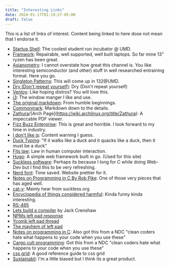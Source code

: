 ```yaml
---
title: "Interesting Links"
date: 2024-01-17T01:19:27-05:00
draft: false
---
```


This is a list of links of interest. Content being linked to here dose not mean that I endorse it.

- [Startup Shell](https://startupshell.org): The coolest student run incubator @ UMD.
- [Framwork](https://frame.work): Repairable, well supported, well built laptops. So far mine 13" ryzen has been great.
- [Asianometry](https://www.youtube.com/c/Asianometry): I cannot overstate how great this channel is. You like interesting semiconductor (and other) stuff in well researched entraining format. Here you go.
- [Singleton Patterns](https://en.wikipedia.org/wiki/Singleton_pattern): This will come up in 132@UMD.
- [Dry (Don't repeat yourself)](https://en.wikipedia.org/wiki/Don't_repeat_yourself): Dry (Don't repeat yourself) 
- [Ventoy](https://www.ventoy.net/en/index.html): Like hoping distros? You will love this.
- [i3](https://i3wm.org): The window manger I like and use.
- [The original markdown](https://daringfireball.net/projects/markdown/): From humble beginnings.
- [Commonmark](https://commonmark.org): Markdown down to the details.
- [Zathura](https://en.wikipedia.org/wiki/Zathura_\(document_viewer\))/[Arch Page](https://wiki.archlinux.org/title/Zathura): A impeccable PDF viewer.
- [Fizz Buzz Enterprise](https://github.com/EnterpriseQualityCoding/FizzBuzzEnterpriseEdition): This is great and horrible. I look forward to my time in industry. 
- [I don't like js](https://motherfuckingwebsite.com): Content warning I guess.
- [Duck Typing](https://en.wikipedia.org/wiki/Duck_typing): "If it walks like a duck and it quacks like a duck, then it must be a duck"
- [Fits law](https://en.wikipedia.org/wiki/Fitts's_law): Law in human computer interaction.
- [Hugo](https://gohugo.io): A simple web framework built in go. (Used for this site)
- [Suckless software](https://suckless.org): Perhaps its because I long for C while doing Web-Dev but I find this to be very refreshing.
- [Nerd font](https://www.nerdfonts.com/#features): Time saved. Website prettier for it.
- [Notes on Programming in C By Rob Pike](https://zoo.cs.yale.edu/classes/cs323/doc/Pike.pdf): One of those very pieces that has aged well.
- [cat-v](https://cat-v.org): Mainly hear from suckless.org
- [Encyclopedia of things considered harmful](https://harmful.cat-v.org): Kinda funny kinda interesting.
- [RS-485](https://en.wikipedia.org/wiki/RS-485)
- [Lets build a compiler](https://compilers.iecc.com/crenshaw/) by Jack Crenshaw
- [NPMs left pad response](https://blog.npmjs.org/post/141577284765/kik-left-pad-and-npm)
- [Ycomb left pad thread](https://news.ycombinator.com/item?id=11340510)
- [The mayhem of left pad](https://github.com/left-pad/left-pad/issues/4)
- [Notes on programming in C](https://zoo.cs.yale.edu/classes/cs323/doc/Pike.pdf): Also got this from a NDC "clean coders hate what happens to your code when you use these"
- [Cargo cult programming](https://en.wikipedia.org/wiki/Cargo_cult_programming): Got this from a NDC "clean coders hate what happens to your code when you use these"
- [css grid](https://css-tricks.com/snippets/css/complete-guide-grid/): A good reference guide to css grid
- [Sustainabli](https://sustainabli.org): I'm a little biased but I think its a great product.
